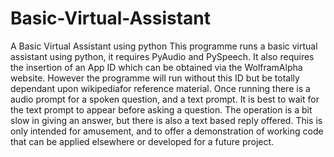 # Basic-Virtual-Assistant
A Basic Virtual Assistant using python
This programme runs a basic virtual assistant using python, it requires PyAudio and PySpeech. It also requires the insertion of an
App ID which can be obtained via the WolframAlpha website. However the programme will run without this ID but be totally dependant
upon wikipediafor reference material.
Once running there is a audio prompt for a spoken question, and a text prompt. It is best to wait for the text prompt to appear
before asking a question.
The operation is a bit slow in giving an answer, but there is also a text based reply offered.
This is only intended for amusement, and to offer a demonstration of working code that can be applied elsewhere or developed
for a future project.
